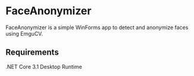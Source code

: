 # FaceAnonymizer
FaceAnonymizer is a simple WinForms app to detect and anonymize faces using EmguCV.

## Requirements
.NET Core 3.1 Desktop Runtime
